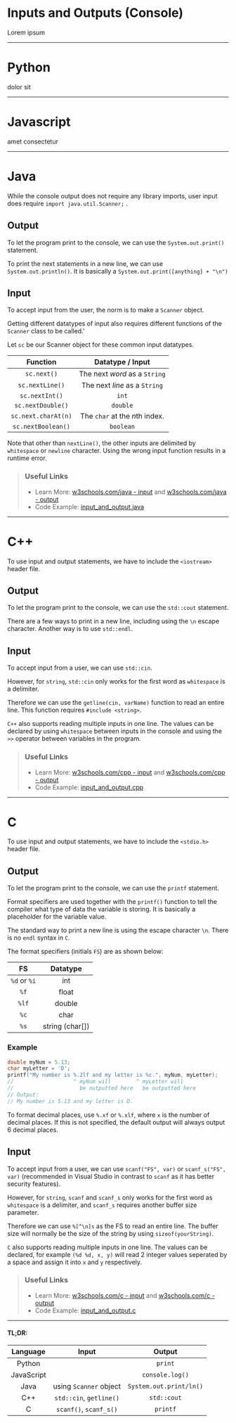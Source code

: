 # Inputs and Outputs (Console)

Lorem ipsum
<!-- rmb talk about escape characters, i believe most langs are almost the same for escape characters -->

---

# Python

dolor sit

---

# Javascript

amet consectetur

---

# Java

While the console output does not require any library imports, user input does require `import java.util.Scanner;` .

## Output

To let the program print to the console, we can use the `System.out.print()` statement.

To print the next statements in a new line, we can use `System.out.println()`. It is basically a `System.out.print([anything] + "\n")`

## Input

To accept input from the user, the norm is to make a `Scanner` object.

Getting different datatypes of input also requires different functions of the `Scanner` class to be called.'

Let `sc` be our Scanner object for these common input datatypes.

| Function | Datatype / Input |
| :---: | :---: |
| `sc.next()` | The next *word* as a `String` |
| `sc.nextLine()` | The next *line* as a `String` |
| `sc.nextInt()` | `int` |
| `sc.nextDouble()` | `double` |
| `sc.next.charAt(n)` | The `char` at the *n*th index. |
| `sc.nextBoolean()` | `boolean` |

Note that other than `nextLine()`, the other inputs are delimited by `whitespace` or `newline` character. Using the wrong input function results in a runtime error.

> ### Useful Links
> 
> * Learn More: [w3schools.com/java - input](https://www.w3schools.com/java/java_user_input.asp) and [w3schools.com/java - output](https://www.w3schools.com/java/java_output.asp)
> * Code Example: [input_and_output.java](https://github.com/LimJY03/SyntaxComparison/blob/main/02.%20Inputs%20and%20Outputs/Sample%20Code/input_and_output.java)

---

# C++

To use input and output statements, we have to include the `<iostream>` header file.

## Output

To let the program print to the console, we can use the `std::cout` statement.

There are a few ways to print in a new line, including using the `\n` escape character. Another way is to use `std::endl`.

## Input

To accept input from a user, we can use `std::cin`.

However, for `string`, `std::cin` only works for the first word as `whitespace` is a delimiter.

Therefore we can use the `getline(cin, varName)` function to read an entire line. This function requires `#include <string>`.

`C++` also supports reading multiple inputs in one line. The values can be declared by using `whitespace` between inputs in the console and using the `>>` operator between variables in the program.

> ### Useful Links
> 
> * Learn More: [w3schools.com/cpp - input](https://www.w3schools.com/cpp/cpp_user_input.asp) and [w3schools.com/cpp - output](https://www.w3schools.com/cpp/cpp_output.asp)
> * Code Example: [input_and_output.cpp](https://github.com/LimJY03/SyntaxComparison/blob/main/02.%20Inputs%20and%20Outputs/Sample%20Code/input_and_output.cpp)

---

# C

To use input and output statements, we have to include the `<stdio.h>` header file.

## Output

To let the program print to the console, we can use the `printf` statement.

Format specifiers are used together with the `printf()` function to tell the compiler what type of data the variable is storing. It is basically a placeholder for the variable value.

The standard way to print a new line is using the escape character `\n`. There is no `endl` syntax in `C`.

The format specifiers (initials `FS`) are as shown below:

| FS | Datatype |
| :---: | :---: |
| `%d` or `%i` | int |
| `%f` | float |
| `%lf` | double |
| `%c` | char |
| `%s` | string (char[]) |

### Example

```C
double myNum = 5.13;
char myLetter = 'D';
printf("My number is %.2lf and my letter is %c.", myNum, myLetter);
//                   ^ myNum will        ^ myLetter will
//                     be outputted here   be outputted here
// Output:
// My number is 5.13 and my letter is D.
```

To format decimal places, use `%.xf` or `%.xlf`, where `x` is the number of decimal places. If this is not specified, the default output will always output 6 decimal places.

## Input

To accept input from a user, we can use `scanf("FS", var)` or `scanf_s("FS", var)` (recommended in Visual Studio in contrast to `scanf` as it has better security features).

However, for `string`, `scanf` and `scanf_s` only works for the first word as `whitespace` is a delimiter, and `scanf_s` requires another buffer size parameter.

Therefore we can use `%[^\n]s` as the FS to read an entire line. The buffer size will normally be the size of the string by using `sizeof(yourString)`.

`C` also supports reading multiple inputs in one line. The values can be declared, for example `(%d %d, x, y)` will read 2 integer values seperated by a space and assign it into `x` and `y` respectively.

> ### Useful Links
> 
> * Learn More: [w3schools.com/c - input](https://www.w3schools.com/c/c_user_input.php) and [w3schools.com/c - output](https://www.w3schools.com/c/c_output.php)
> * Code Example: [input_and_output.c](https://github.com/LimJY03/SyntaxComparison/blob/main/02.%20Inputs%20and%20Outputs/Sample%20Code/input_and_output.c)

---

#### TL;DR:

| Language | Input | Output |
| :---: | :---: | :---: | 
| Python |  | `print` |
| JavaScript |  | `console.log()` |
| Java | using `Scanner` object | `System.out.print/ln()` |
| C++ | `std::cin`, `getline()` | `std::cout` |
| C | `scanf()`, `scanf_s()` | `printf` |
